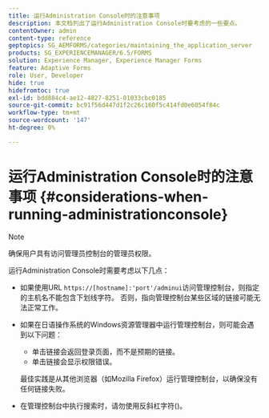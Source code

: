 ```yaml
---
title: 运行Administration Console时的注意事项
description: 本文档列出了运行Administration Console时要考虑的一些要点。
contentOwner: admin
content-type: reference
geptopics: SG_AEMFORMS/categories/maintaining_the_application_server
products: SG_EXPERIENCEMANAGER/6.5/FORMS
solution: Experience Manager, Experience Manager Forms
feature: Adaptive Forms
role: User, Developer
hide: true
hidefromtoc: true
exl-id: bdd884c4-ae12-4827-8251-01033cbc0185
source-git-commit: bc91f56d447d1f2c26c160f5c414fd0e6054f84c
workflow-type: tm+mt
source-wordcount: '147'
ht-degree: 0%

---
```


# 运行Administration Console时的注意事项 {#considerations-when-running-administrationconsole}

>[!NOTE]
> 
> 确保用户具有访问管理员控制台的管理员权限。

运行Administration Console时需要考虑以下几点：

* 如果使用URL `https://[hostname]:'port'/adminui`访问管理控制台，则指定的主机名不能包含下划线字符。 否则，指向管理控制台某些区域的链接可能无法正常工作。
* 如果在日语操作系统的Windows资源管理器中运行管理控制台，则可能会遇到以下问题：

   * 单击链接会返回登录页面，而不是预期的链接。
   * 单击链接会显示权限错误。

  最佳实践是从其他浏览器（如Mozilla Firefox）运行管理控制台，以确保没有任何链接失败。

* 在管理控制台中执行搜索时，请勿使用反斜杠字符()。

